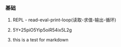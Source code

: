 ### 基础

1. REPL - read-eval-print-loop(读取-求值-输出-循环)

2. 5Y+25piO5Yip5oiR54ix5L2g

3. this is a test for markdown